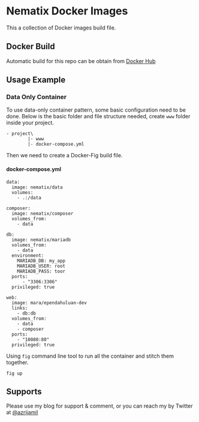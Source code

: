 # Nematix Docker Images

This a collection of Docker images build file.

## Docker Build

Automatic build for this repo can be obtain from [Docker Hub](https://registry.hub.docker.com/repos/nematix/)

## Usage Example

### Data Only Container

To use data-only container pattern, some basic configuration need to be done. Below is the basic folder and file structure needed,
create `www` folder inside your project.

    - project\
            |- www
            |- docker-compose.yml

Then we need to create a Docker-Fig build file.

#### docker-compose.yml

    data:
      image: nematix/data
      volumes:
        - .:/data

    composer:
      image: nematix/composer
      volumes_from:
        - data

    db:
      image: nematix/mariadb
      volumes_from:
        - data
      environment:
        MARIADB_DB: my_app
        MARIADB_USER: root
        MARIADB_PASS: toor
      ports:
          - "3306:3306"
      privileged: true

    web:
      image: mara/ependahuluan-dev
      links:
        - db:db
      volumes_from:
        - data
        - composer
      ports:
        - "10080:80"
      privileged: true

Using `fig` command line tool to run all the container and stitch them together.

    fig up


## Supports

Please use my blog for support & comment, or you can reach my by Twitter at [@azrijamil](https://twitter.com/azrijamil)
